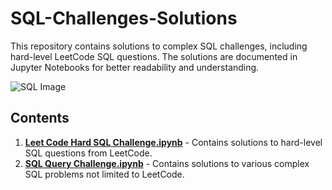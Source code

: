 # SQL-Challenges-Solutions

This repository contains solutions to complex SQL challenges, including hard-level LeetCode SQL questions. The solutions are documented in Jupyter Notebooks for better readability and understanding.

![SQL Image](https://img.icons8.com/color/480/000000/sql.png)

## Contents

1. **[Leet Code Hard SQL Challenge.ipynb](https://github.com/mudit-mishra8/SQL-CODING-CHALLENGE/blob/main/Leet%20Code%20Hard%20SQL%20Challenge.ipynb)** - Contains solutions to hard-level SQL questions from LeetCode.
2. **[SQL Query Challenge.ipynb](https://github.com/mudit-mishra8/SQL-CODING-CHALLENGE/blob/main/SQL%20Query%20Challenge.ipynb)** - Contains solutions to various complex SQL problems not limited to LeetCode.

